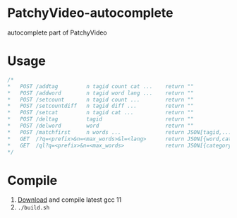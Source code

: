 # PatchyVideo-autocomplete
autocomplete part of PatchyVideo
# Usage
```C++
/*
*   POST /addtag         n tagid count cat ...    return ""
*   POST /addword        n tagid word lang ...    return ""
*   POST /setcount       n tagid count ...        return ""
*   POST /setcountdiff   n tagid diff ...         return ""
*   POST /setcat         n tagid cat ...          return ""
*   POST /deltag         tagid                    return ""
*   POST /delword        word                     return ""
*   POST /matchfirst     n words ...              return JSON[tagid,...]
*   GET  /?q=<prefix>&n=<max_words>&l=<lang>      return JSON[{word,category,count},...]
*   GET  /ql?q=<prefix>&n=<max_words>             return JSON[{category,count,langs:[{language,word},...],alias:[word,...]},...]
*/
```
# Compile
1. [Download](https://github.com/gcc-mirror/gcc) and compile latest gcc 11
2. ```./build.sh```
